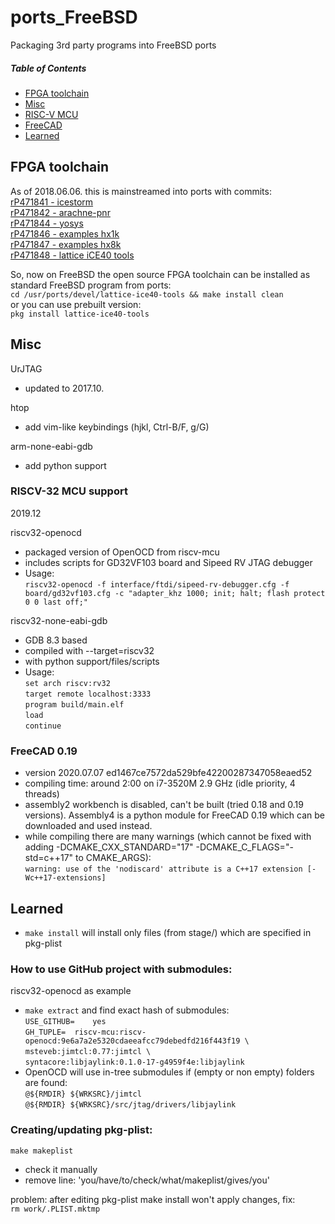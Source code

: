 # ports_FreeBSD
Packaging 3rd party programs into FreeBSD ports

##### Table of Contents  
* [FPGA toolchain](#fpga-toolchain)  
* [Misc](#misc)  
* [RISC-V MCU](#riscv-32-mcu-support)  
* [FreeCAD](#freecad-019)  
* [Learned](#learned)  

## FPGA toolchain
As of 2018.06.06. this is mainstreamed into ports with commits:  
[rP471841 - icestorm](https://reviews.freebsd.org/rP471841)  
[rP471842 - arachne-pnr](https://reviews.freebsd.org/rP471842)  
[rP471844 - yosys](https://reviews.freebsd.org/rP471844)  
[rP471846 - examples hx1k](https://reviews.freebsd.org/rP471846)  
[rP471847 - examples hx8k](https://reviews.freebsd.org/rP471847)  
[rP471848 - lattice iCE40 tools](https://reviews.freebsd.org/rP471848)  

So, now on FreeBSD the open source FPGA toolchain can be installed as standard FreeBSD program from ports:  
``cd /usr/ports/devel/lattice-ice40-tools && make install clean``  
or you can use prebuilt version:  
``pkg install lattice-ice40-tools``  

## Misc
UrJTAG
- updated to 2017.10.

htop
- add vim-like keybindings (hjkl, Ctrl-B/F, g/G)

arm-none-eabi-gdb
- add python support

### RISCV-32 MCU support
  2019.12

riscv32-openocd
- packaged version of OpenOCD from riscv-mcu
- includes scripts for GD32VF103 board and Sipeed RV JTAG debugger
- Usage:  
`riscv32-openocd -f interface/ftdi/sipeed-rv-debugger.cfg -f board/gd32vf103.cfg -c "adapter_khz 1000; init; halt; flash protect 0 0 last off;"`

riscv32-none-eabi-gdb
- GDB 8.3 based  
- compiled with --target=riscv32  
- with python support/files/scripts  
- Usage:  
`set arch riscv:rv32`  
`target remote localhost:3333`  
`program build/main.elf`  
`load`  
`continue`  

### FreeCAD 0.19
- version 2020.07.07 ed1467ce7572da529bfe42200287347058eaed52
- compiling time: around 2:00 on i7-3520M 2.9 GHz (idle priority, 4 threads)
- assembly2 workbench is disabled, can't be built (tried 0.18 and 0.19 versions). Assembly4 is a python module for FreeCAD 0.19 which can be downloaded and used instead.
- while compiling there are many warnings (which cannot be fixed with adding -DCMAKE_CXX_STANDARD="17" -DCMAKE_C_FLAGS="-std=c++17" to CMAKE_ARGS):  
`warning: use of the 'nodiscard' attribute is a C++17 extension [-Wc++17-extensions]`  

## Learned
- `make install` will install only files (from stage/) which are specified in pkg-plist
### How to use GitHub project with submodules:
riscv32-openocd as example  
- `make extract` and find exact hash of submodules:  
`USE_GITHUB=	yes`  
`GH_TUPLE=	riscv-mcu:riscv-openocd:9e6a7a2e5320cdaeeafcc79debedfd216f443f19 \`  
			`msteveb:jimtcl:0.77:jimtcl \`  
			`syntacore:libjaylink:0.1.0-17-g4959f4e:libjaylink`  
- OpenOCD will use in-tree submodules if (empty or non empty) folders are found:  
``@${RMDIR} ${WRKSRC}/jimtcl``  
``@${RMDIR} ${WRKSRC}/src/jtag/drivers/libjaylink``  
### Creating/updating pkg-plist:
`make makeplist`
- check it manually
- remove line: 'you/have/to/check/what/makeplist/gives/you'   

problem: after editing pkg-plist make install won't apply changes, fix:  
`rm work/.PLIST.mktmp`

